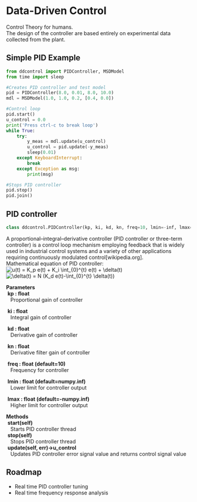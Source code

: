 # Data-Driven Control
Control Theory for humans.  
The design of the controller are based entirely on experimental data collected from the plant.

## Simple PID Example
```python
from ddcontrol import PIDController, MSDModel
from time import sleep

#Creates PID controller and test model
pid = PIDController(8.0, 0.01, 8.0, 10.0)
mdl = MSDModel(1.0, 1.0, 0.2, [0.4, 0.0])

#Control loop
pid.start()
u_control = 0.0
print('Press ctrl-c to break loop')
while True:
    try:
        y_meas = mdl.update(u_control)
        u_control = pid.update(-y_meas)
        sleep(0.01)
    except KeyboardInterrupt:
        break
    except Exception as msg:
        print(msg)

#Stops PID controller
pid.stop()
pid.join()
```

## PID controller
```python
class ddcontrol.PIDController(kp, ki, kd, kn, freq=10, lmin=-inf, lmax=+inf):
```
A proportional–integral–derivative controller (PID controller or three-term controller)
is a control loop mechanism employing feedback that is widely used in industrial control systems
and a variety of other applications requiring continuously modulated control[wikipedia.org].  
Mathematical equation of PID controller:  
<img src="https://latex.codecogs.com/gif.latex?u(t)&space;=&space;K_p&space;e(t)&space;&plus;&space;K_i&space;\int_{0}^{t}&space;e(t)&space;&plus;&space;\delta(t)" title="u(t) = K_p e(t) + K_i \int_{0}^{t} e(t) + \delta(t)" />  
<img src="https://latex.codecogs.com/gif.latex?\delta(t)&space;=&space;N&space;(K_d&space;e(t)-\int_{0}^{t}&space;\delta(t))" title="\delta(t) = N (K_d e(t)-\int_{0}^{t} \delta(t))" />

**Parameters**  
&nbsp;**kp : float**  
&nbsp;&nbsp;&nbsp;Proportional gain of controller  

&nbsp;**ki : float**  
&nbsp;&nbsp;&nbsp;Integral gain of controller  

&nbsp;**kd : float**  
&nbsp;&nbsp;&nbsp;Derivative gain of controller  

&nbsp;**kn : float**  
&nbsp;&nbsp;&nbsp;Derivative filter gain of controller  

&nbsp;**freq : float (default=10)**  
&nbsp;&nbsp;&nbsp;Frequency for controller  

&nbsp;**lmin : float (default=numpy.inf)**  
&nbsp;&nbsp;&nbsp;Lower limit for controller output  

&nbsp;**lmax : float (default=-numpy.inf)**  
&nbsp;&nbsp;&nbsp;Higher limit for controller output  

**Methods**  
&nbsp;**start(self)**  
&nbsp;&nbsp;&nbsp;Starts PID controller thread  
&nbsp;**stop(self)**  
&nbsp;&nbsp;&nbsp;Stops PID controller thread  
&nbsp;**update(self, err)->u_control**  
&nbsp;&nbsp;&nbsp;Updates PID controller error signal value and returns control signal value


## Roadmap
- Real time PID controller tuning
- Real time frequency response analysis  